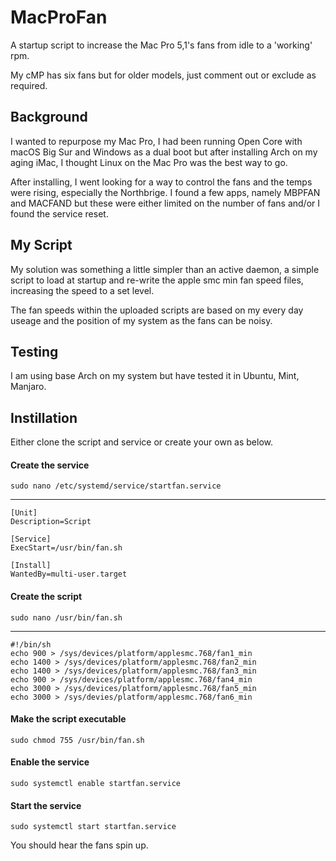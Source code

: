 # MacProFan
A startup script to increase the Mac Pro 5,1's fans from idle to a 'working' rpm.

My cMP has six fans but for older models, just comment out or exclude as required.

## Background
I wanted to repurpose my Mac Pro, I had been running Open Core with macOS Big Sur and Windows as a dual boot but after installing Arch on my aging iMac, I thought Linux on the Mac Pro was the best way to go.

After installing, I went looking for a way to control the fans and the temps were rising, especially the Northbrige. I found a few apps, namely MBPFAN and MACFAND but these were either limited on the number of fans and/or I found the service reset.

## My Script
My solution was something a little simpler than an active daemon, a simple script to load at startup and re-write the apple smc min fan speed files, increasing the speed to a set level. 

The fan speeds within the uploaded scripts are based on my every day useage and the position of my system as the fans can be noisy.

## Testing
I am using base Arch on my system but have tested it in Ubuntu, Mint, Manjaro. 

## Instillation
Either clone the script and service or create your own as below.


#### Create the service

    sudo nano /etc/systemd/service/startfan.service
---
    
    [Unit]
    Description=Script

    [Service]
    ExecStart=/usr/bin/fan.sh

    [Install]
    WantedBy=multi-user.target

#### Create the script

    sudo nano /usr/bin/fan.sh
---
    #!/bin/sh
    echo 900 > /sys/devices/platform/applesmc.768/fan1_min
    echo 1400 > /sys/devices/platform/applesmc.768/fan2_min
    echo 1400 > /sys/devices/platform/applesmc.768/fan3_min
    echo 900 > /sys/devices/platform/applesmc.768/fan4_min
    echo 3000 > /sys/devices/platform/applesmc.768/fan5_min
    echo 3000 > /sys/devies/platform/applesmc.768/fan6_min

#### Make the script executable

    sudo chmod 755 /usr/bin/fan.sh

#### Enable the service

    sudo systemctl enable startfan.service

#### Start the service

    sudo systemctl start startfan.service

You should hear the fans spin up. 